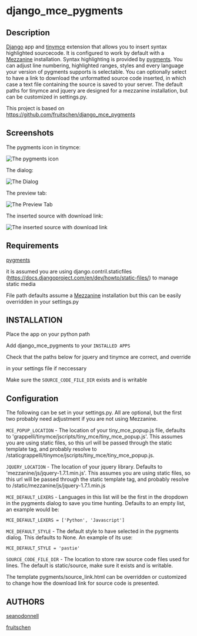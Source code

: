 # django_mce_pygments

## Description

[Django](http://www.djangoproject.com) app and [tinymce](http://www.tinymce.com/) extension that allows you to insert syntax highlighted sourcecode. It is configured to work by default with a [Mezzanine](https://github.com/stephenmcd/mezzanine) installation. Syntax highlighting is provided by [pygments](http://pygments.org/). You can adjust line numbering, highlighted ranges, styles and every language your version of pygments supports is selectable. You can optionally select to have a link to download the unformatted source code inserted, in which case a text file containing the source is saved to your server. The default paths for tinymce and jquery are designed for a mezzanine installation, but can be customized in settings.py.

This project is based on https://github.com/fruitschen/django_mce_pygments

## Screenshots

The pygments icon in tinymce:

![The pygments icon](https://raw.github.com/seanodonnell/django_mce_pygments/master/screenshots/django_mce_pygments_1.png)

The dialog:

![The Dialog](https://raw.github.com/seanodonnell/django_mce_pygments/master/screenshots/django_mce_pygments_2.png)

The preview tab:

![The Preview Tab](https://raw.github.com/seanodonnell/django_mce_pygments/master/screenshots/django_mce_pygments_3.png)

The inserted source with download link:

![The inserted source with download link](https://raw.github.com/seanodonnell/django_mce_pygments/master/screenshots/django_mce_pygments_4.png)

## Requirements

[pygments](http://pygments.org/)

it is assumed you are using django.contril.staticfiles (https://docs.djangoproject.com/en/dev/howto/static-files/) to manage static media

File path defaults assume a [Mezzanine](https://github.com/stephenmcd/mezzanine) installation but this can be easily overridden in your settings.py

## INSTALLATION

Place the app on your python path

Add django_mce_pygments to your ```INSTALLED APPS```

Check that the paths below for jquery and tinymce are correct, and override

in your settings file if neccessary

Make sure the ```SOURCE_CODE_FILE_DIR``` exists and is writable

## Configuration

The following can be set in your settings.py. All are optional, but the first two probably need adjustment if you are not using Mezzanine.

```MCE_POPUP_LOCATION``` - The location of your tiny_mce_popup.js file, defaults to  'grappelli/tinymce/jscripts/tiny_mce/tiny_mce_popup.js'. This assumes you are using static files, so this url will be passed through the static template tag, and probably resolve to /staticgrappelli/tinymce/jscripts/tiny_mce/tiny_mce_popup.js.

```JQUERY_LOCATION``` - The location of your jquery library. Defaults to 'mezzanine/js/jquery-1.7.1.min.js'. This assumes you are using static files, so this url will be passed through the static template tag, and probably resolve to /static/mezzanine/js/jquery-1.7.1.min.js 

```MCE_DEFAULT_LEXERS``` - Languages in this list will be the first in the dropdown in the pygments dialog to save you time hunting. Defaults to an empty list, an example would be:

    MCE_DEFAULT_LEXERS = ['Python', 'Javascript']
 
```MCE_DEFAULT_STYLE``` - The default style to have selected in the pygments dialog. This defaults to None. An example of its use:

    MCE_DEFAULT_STYLE = 'pastie'

```SOURCE_CODE_FILE_DIR``` - The location to store raw source code files used for lines.  The default is static/source, make sure it exists and is writable.


The template pygments/source_link.html can be overridden or customized to change how the download link for source code is presented.

## AUTHORS

[seanodonnell](https://github.com/seanodonnell/)

[fruitschen](https://github.com/fruitschen/)


